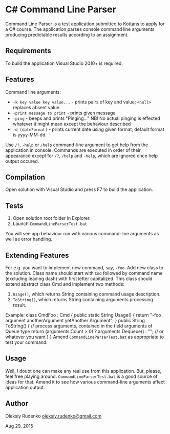 # C# Command Line Parser
Command Line Parser is a test application submitted to [Kottans](http://kottans.org/) to apply for a C# course.
The application parses console command line arguments producing predictable results according to an assignment.

## Requirements
To build the application Visual Studio 2010+ is required.

## Features
Command line arguments:
* `-k key value key value...` - prints pairs of key and value; `<null>` replaces absent value
* `-print message to print` - prints given message
* `-ping` - beeps and prints "Pinging..." NB! No actual pinging is effected whatever it might mean except the behaviour described
* `-d [dateFormat]` - prints current date using given format; default format is yyyy-MM-dd.

Use `/?`, `-help` or `/help` command-line argument to get help from the application in console.
Commands are executed in order of their appearance except for `/?`, `/help` and `-help`, which are ignored once help output occured.

## Compilation
Open solution with Visual Studio and press F7 to build the application.

## Tests
1. Open solution root folder in Explorer.
2. Launch `CommandLineParserTest.bat`

You will see app behaviour run with various command-line arguments as well as error handling.

## Extending Features
For e.g. you want to implement new command, say, `-foo`.
Add new class to the solution.
Class name should start with `Cmd` followed by command name (excluding leading dash) with first letter capitalized.
This class should extend abstract class Cmd and implement two methods:
1. `Usage()`, which returns String containing command usage description.
2. `ToString()`, which returns String containing arguments processing result.

Example:
	class CmdFoo : Cmd
	{
		public static String Usage()
		{
			return "-foo argument anotherArgument yetAnother Argument";
		}
		public String ToString()
		{
			// process arguments, contained in the field arguments of Queue<String> type
			return (arguments.Count > 0) ? arguments.Dequeue() : ""; // or whatever you want
		}
	}
Amend `CommandLineParserTest.bat` as appropriate to test your command.

## Usage
Well, I doubt one can make any real use from this application. But, please, feel free playing around.
`CommandLineParserTest.bat` is a good source of ideas for that. Amend it to see how various command-line arguments affect application output.

## Author
Oleksiy Rudenko oleksiy.rudenko@gmail.com

Aug 29, 2015